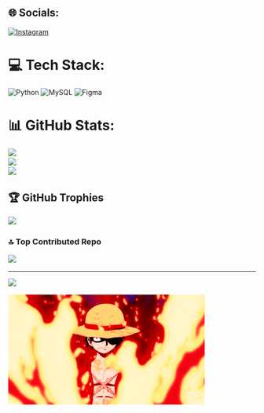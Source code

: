 ## 🌐 Socials:
[![Instagram](https://img.shields.io/badge/Instagram-%23E4405F.svg?logo=Instagram&logoColor=white)](https://instagram.com/rizw_n_kh_n) 

# 💻 Tech Stack:
![Python](https://img.shields.io/badge/python-3670A0?style=for-the-badge&logo=python&logoColor=ffdd54) ![MySQL](https://img.shields.io/badge/mysql-%2300f.svg?style=for-the-badge&logo=mysql&logoColor=white) 	![Figma](https://img.shields.io/badge/figma-%23F24E1E.svg?style=for-the-badge&logo=figma&logoColor=white)
# 📊 GitHub Stats:
![](https://github-readme-stats.vercel.app/api?username=Rizwans-github&theme=chartreuse-dark&hide_border=false&include_all_commits=true&count_private=true)<br/>
![](https://github-readme-streak-stats.herokuapp.com/?user=Rizwans-github&theme=chartreuse-dark&hide_border=false)<br/>
![](https://github-readme-stats.vercel.app/api/top-langs/?username=Rizwans-github&theme=chartreuse-dark&hide_border=false&include_all_commits=true&count_private=true&layout=compact)

## 🏆 GitHub Trophies
![](https://github-profile-trophy.vercel.app/?username=Rizwans-github&theme=dark&no-frame=false&no-bg=false&margin-w=4)

### 🔝 Top Contributed Repo
![](https://github-contributor-stats.vercel.app/api?username=Rizwans-github&limit=5&theme=dark&combine_all_yearly_contributions=true)

---
[![](https://visitcount.itsvg.in/api?id=Rizwans-github&icon=5&color=12)](https://visitcount.itsvg.in)


<img align="center" alt="Devilman_Crybaby" src="https://github.com/Rizwans-github/onepiece/blob/main/giphy.gif"/>
